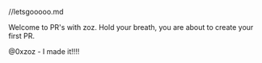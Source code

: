 //letsgooooo.md 

Welcome to PR's with zoz. Hold your breath, you are about to create your first PR. 


@0xzoz - I made it!!!!